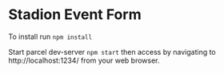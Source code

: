 # Stadion Event Form

To install run ````npm install````

Start parcel dev-server ````npm start```` then access by navigating to http://localhost:1234/ from your web browser.

